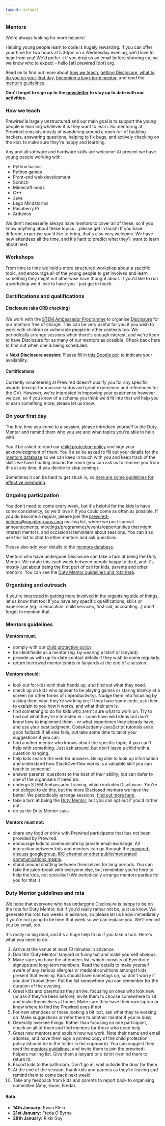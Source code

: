 ```yaml
---
layout: default
---
```


### Mentors

We're always looking for more helpers!

Helping young people learn to code is hugely rewarding. If you can offer your time for two hours at 5.30pm on a Wednesday evening, we'd love to hear from you! We'd prefer it if you drop us an email before showing up, so we know who to expect - hello [at] prewired [dot] org. 

Read on to find out more about [how we teach](#how-we-teach), [getting Disclosure](#certifications-and-qualifications), [what to do you on your first day](#on-your-first-day), [becoming a long-term mentor](#ongoing-participation), and read the [mentors guidelines](#mentors-guidelines).

**Don't forget to sign up to the [newsletter](#newsletter) to stay up to date with our activities.**

### How we teach

Prewired is largely unstructured and our main goal is to support the young people in learning whatever it is they want to learn. So mentoring at Prewired consists mostly of wandering around a room full of budding hackers, answering questions, helping to fix bugs, and actively checking on the kids to make sure they're happy and learning.

Any and all software and hardware skills are welcome! At present we have young people working with:

- Python basics
- Python games
- Front-end web development
- Scratch
- Minecraft mods
- C++
- Java
- Lego Mindstorms
- Raspberry Pi
- Arduinos

We don't necessarily always have mentors to cover all of these, so if you know anything about these topics... please get in touch! If you have different expertise you'd like to bring, that's also very welcome. We have new attendees all the time, and it's hard to predict what they'll want to learn about next.

### Workshops

From time to time we hold a more structured workshop about a specific topic, and encourage all of the young people to get involved and learn something they might not otherwise have thought about. If you'd like to run a workshop we'd love to have you - just get in touch.

### Certifications and qualifications

#### Disclosure (aka CRB checking)

We work with the [STEM Ambassador Programme](http://www.stemnet.org.uk/ambassadors/) to organise [Disclosure](http://www.disclosurescotland.co.uk/) for our mentors free of charge. This can be very useful for you if you wish to work with children or vulnerable people in other contexts too. We periodically arrange sessions when there's enough interest, and we're keen to have Disclosure for as many of our mentors as possible. Check back here to find out when one is being scheduled.

**> Next Disclosure session:** Please fill in [this Doodle poll](http://doodle.com/qrdvcqvgy97947nn) to indicate your availability.

#### Certifications

Currently volunteering at Prewired doesn't qualify you for any specific awards (except for massive kudos and great experience and references for the CV). However, we're interested in improving your experience however we can, so if you know of a scheme you think we'd fit into that will help you to earn something more, please let us know.

### On your first day

The first time you come to a session, please introduce yourself to the Duty Mentor and remind them who you are and what topics you're able to help with. 

You'll be asked to read our [child protection policy](policy.html) and sign your acknowledgment of them. You'll also be asked to fill out your details for the [mentors database](https://docs.google.com/forms/d/1NAZyNhLD-vFHEqpxOqYa0oaWjvDHe2Xuy4RI1uUqgGM/viewform) so we can keep in touch with you and keep track of the skills we have floating around the room (you can ask us to remove you from this at any time, if you decide to stop coming).

Sometimes it can be hard to get stuck in, so [here are some guidelines for effective mentoring](#mentor-guidelines).

### Ongoing participation

You don't need to come every week, but it's helpful for the kids to have some consistency, so we'd love it if you could come as often as possible. If you do become a regular, please join the prewired-helpers@googlegroups.com mailing list, where we post special announcements, meetings/programmes/events/opportunities that might interest mentors, and occasional reminders about sessions. You can also use this list to chat to other mentors and ask questions.

Please also add your details to the [mentors database](https://docs.google.com/forms/d/1NAZyNhLD-vFHEqpxOqYa0oaWjvDHe2Xuy4RI1uUqgGM/viewform).

Mentors who have undergone Disclosure can take a turn at being the Duty Mentor. We rotate this each week between people happy to do it, and it's mostly just about being the first port of call for kids, parents and other mentors. You can see the [Duty Mentor guidelines and rota here](#). 

### Organising and outreach

If you're interested in getting more involved in the organising side of things, let us know that too! If you have any specific qualifications, skills or experience (eg. in education, child services, first-aid, accounting...) don't forget to mention that.

### Mentors guidelines

#### Mentors must:

* comply with our [child protection policy](policy.html).
* be identifiable as a mentor (eg. by wearing a tshirt or lanyard).
* provide us with up-to-date contact details if they wish to come regularly.
* return borrowed mentor tshirts or lanyards at the end of a session.

#### Mentors should:

* look out for kids with their hands up, and find out what they need.
* check up on kids who appear to be playing games or staring blankly at a screen (or other forms of unproductivity). Nudge them into focusing by asking them what they're working on; if they have some code, ask them to explain to you how it works, and what their aim is. 
* find something to do for kids who aren't sure what to work on. Try to find out what they're interested in - some have wild ideas but don't know how to implement them - or what experience they already have, and use your best judgment. CodeAcademy JavaScript tutorials are a good fallback if all else fails, but take some time to tailor your suggestions if you can.
* find another mentor who knows about the specific topic, if you can't help with something. Just ask around, but don't leave a child with a question hanging.
* help kids search the web for answers. Being able to look up information and understand how StackOverflow works is a valuable skill you can teach to someone!
* answer parents' questions to the best of their ability, but can defer to one of the organisers if need be.
* undergo STEM Ambassador training, which includes Disclosure. You're not obliged to do this, but the more Disclosed mentors we have the better. We periodically arrange sessions; [find out more here](#certifications-and-qualifications).
* take a turn at being the [Duty Mentor](#duty-mentor-guidelines-and-rota), but you can opt out if you'd rather not.
* do as the Duty Mentor says.

#### Mentors must not:

* share any food or drink with Prewired participants that has not been provided by Prewired.
* encourage kids to communicate by private email exchange. All interaction between kids and mentors can go through the [prewired-discuss googlegroup, IRC channel or other public/moderated communications means](contact.html).
* stand around chatting between themselves for long periods. You can take the juice-break with everyone else, but remember you're here to help the kids, not socialise! (We periodically arrange mentors parties for you for that :)

### Duty Mentor guidelines and rota

We hope that everyone who has undergone Disclosure is happy to be on the rota for Duty Mentor, but if you'd really rather not be, just us know. We generate the rota two weeks in advance, so please let us know immediately if you're not going to be here that week so we can replace you. We'll remind you by email, too.

It's really no big deal, and it's a huge help to us if you take a turn. Here's what you need to do:

1. Arrive at the venue at least 10 minutes in advance.
2. Don the 'Duty Mentor' lanyard or funny hat and make yourself obvious.
3. Make sure you have the attendees list, which consists of Eventbrite signups and long-term members. Read the details to make yourself aware of any serious allergies or medical conditions amongst kids present that evening. Kids should have nametags on, so don't worry if you don't know them. Put the list somewhere you can remember for the duration of the evening.
4. Greet kids and parents as they arrive, focusing on ones who look new (or ask if they've been before); invite them to choose somewhere to sit and make themselves at home. Make sure they have their own laptop or know where to find the Prewired ones if not.
5. For new attendees or those looking a bit lost, ask what they're working on. Make suggestions or refer them to another mentor if you're busy.
6. Generally oversee things. Rather than focusing on one participant, check on all of them and find mentors for those who need help.
7. Greet new mentors and explain how we work. Note their name and email address, and have them sign a printed copy of the child protection policy (should be in the folder in the cupboard). You can suggest they read the [mentors guidelines](#mentors-guidelines), and invite them to join the prewired-helpers mailing list. Give them a lanyard or a tshirt (remind them to return it).
8. Escort kids to the bathroom. Don't go in; wait outside the door for them.
9. At the end of the session, thank kids and parents as they're leaving and remind them to come back next week!
10. Take any feedback from kids and parents to report back to organising committee (Amy, Ewan, Freda).


#### Rota

* **14th January:** Ewan Klein
* **21st January:** Freda O'Byrne
* **28th January:** Rikki Guy